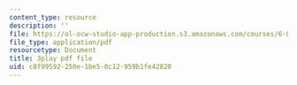 ```yaml
---
content_type: resource
description: ''
file: https://ol-ocw-studio-app-production.s3.amazonaws.com/courses/6-811-principles-and-practice-of-assistive-technology-fall-2014/c8f99592250e1be50c12959b1fe42820_x18bMLW4eO4.pdf
file_type: application/pdf
resourcetype: Document
title: 3play pdf file
uid: c8f99592-250e-1be5-0c12-959b1fe42820
---
```

